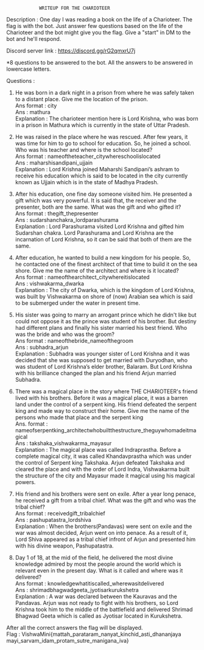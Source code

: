 			    WRITEUP FOR THE CHARIOTEER 

Description : One day I was reading a book on the life of a Charioteer. 
The flag is with the bot. 
Just answer few questions based on the life of the Charioteer and the bot might give you the flag.
Give a "start" in DM to the bot and he'll respond.

Discord server link : https://discord.gg/rG2qmxrU7j

*8 questions to be answered to the bot. All the answers to be answered in lowercase letters.

Questions : 
1) He was born in a dark night in a prison from where he was safely taken to a distant place. Give me the location of the prison.  
Ans format : city  
Ans : mathura  
Explanation : The charioteer mention here is Lord Krishna, who was born in a prison in Mathura which is currently in the state of Uttar Pradesh.

2) He was raised in the place where he was rescued. After few years, it was time for him to go to school for education. So, he joined a school. Who was his teacher and where is the school located?  
Ans format : nameoftheteacher_citywhereschoolislocated  
Ans : maharshisandipani_ujjain  
Explanation : Lord Krishna joined Maharshi Sandipani’s ashram to receive his education which is said to be located in the city currently known as Ujjain which is in the state of Madhya Pradesh.  

3) After his education, one fine day someone visited him. He presented a gift which was very powerful. It is said that, the receiver and the presenter, both are the same. What was the gift and who gifted it?  
Ans format : thegift_thepresenter  
Ans : sudarshanchakra_lordparashurama  
Explanation : Lord Parashurama visited Lord Krishna and gifted him Sudarshan chakra. Lord Parashurama and Lord Krishna are the incarnation of Lord Krishna, so it can be said that both of them are the same.  

4) After education, he wanted to build a new kingdom for his people. So, he contacted one of the finest architect of that time to build it on the sea shore. Give me the name of the architect and where is it located?  
Ans format : nameofthearchitect_citywhereitislocated  
Ans : vishwakarma_dwarka  
Explanation : The city of Dwarka, which is the kingdom of Lord Krishna, was built by Vishwakarma on shore of (now) Arabian sea which is said to be  submerged under the water in present time.  

5) His sister was going to marry an arrogant prince which he didn't like but could not oppose it as the prince was student of his brother. But destiny had different plans and finally his sister married his best friend. Who was the bride and who was the groom?  
Ans format : nameofthebride_nameofthegroom  
Ans : subhadra_arjun  
Explanation : Subhadra was younger sister of Lord Krishna and it was decided that she was supposed to get married with Duryodhan, who was student of Lord Krishna’s elder brother, Balaram. But Lord Krishna with his brilliance changed the plan and his friend Arjun married Subhadra.  


6) There was a magical place in the story where THE CHARIOTEER's friend lived with his brothers. Before it was a magical place, it was a barren land under the control of a serpent king. His friend defeated the serpent king and made way to construct their home. Give me the name of the persons who made that place and the serpent king  
Ans. format : nameofserpentking_architectwhobuiltthestructure_theguywhomadeitmagical  
Ans : takshaka_vishwakarma_mayasur  
Explanation : The magical place was called Indraprastha. Before a complete magical city, it was called Khandavprastha which was under the control of Serpent king Takshaka. Arjun defeated Takshaka and cleared the place and with the order of Lord Indra, Vishwakarma built the structure of the city and Mayasur made it magical using his magical powers.  


7) His friend and his brothers were sent on exile. After a year long penace, he received a gift from a tribal chief. What was the gift and who was the tribal chief?   
Ans format : receivedgift_tribalchief  
Ans : pashupatastra_lordshiva  
Explanation : When the brothers(Pandavas) were sent on exile and the war was almost decided, Arjun went on into penace. As a result of it, Lord Shiva appeared as a tribal chief infront of Arjun and presented him with his divine weapon, Pashupatastra.  

8) Day 1 of 18, at the mid of the field, he delivered the most divine knowledge admired by most the people around the world which is relevant even in the present day. What is it called and where was it delivered?  
Ans format : knowledgewhatitiscalled_wherewasitdelivered  
Ans : shrimadbhagwadgeeta_jyotisarkurukshetra  
Explanation : A war was declared between the Kauravas and the Pandavas. Arjun was not ready to fight with his brothers, so Lord Krishna took him to the middle of the battlefield and delivered Shrimad Bhagwad Geeta which is called as Jyotisar located in Kurukshetra.  

After all the correct answers the flag will be displayed.  
Flag : VishwaMini{mattah_parataram_nanyat_kinchid_asti_dhananjaya mayi_sarvam_idam_protam_sutre_manigana_iva}   
